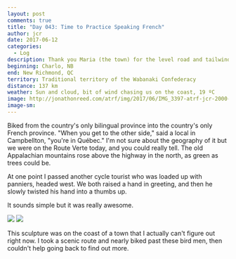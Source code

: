 ```yaml
---
layout: post
comments: true
title: "Day 043: Time to Practice Speaking French"
author: jcr
date: 2017-06-12
categories:
  - Log
description: Thank you Maria (the town) for the level road and tailwind.
beginning: Charlo, NB
end: New Richmond, QC
territory: Traditional territory of the Wabanaki Confederacy
distance: 137 km
weather: Sun and cloud, bit of wind chasing us on the coast, 19 ºC
image: http://jonathonreed.com/atrf/img/2017/06/IMG_3397-atrf-jcr-2000-web.jpg
image-sm:
---
```


Biked from the country's only bilingual province into the country's only French province. "When you get to the other side," said a local in Campbellton, "you're in Québec." I'm not sure about the geography of it but we were on the Route Verte today, and you could really tell. The old Appalachian mountains rose above the highway in the north, as green as trees could be.

At one point I passed another cycle tourist who was loaded up with panniers, headed west. We both raised a hand in greeting, and then he slowly twisted his hand into a thumbs up.

It sounds simple but it was really awesome.

<img src="http://jonathonreed.com/atrf/img/2017/06/IMG_3425-atrf-jcr-2000-web.jpg">

<img src="http://jonathonreed.com/atrf/img/2017/06/IMG_3420-atrf-jcr-2000-web.jpg">

This sculpture was on the coast of a town that I actually can't figure out right now. I took a scenic route and nearly biked past these bird men, then couldn't help going back to find out more.